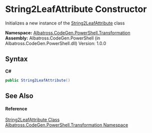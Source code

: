 # String2LeafAttribute Constructor 
 

Initializes a new instance of the <a href="ac06283e-4e36-312d-97f3-8c4e799e861d">String2LeafAttribute</a> class

**Namespace:**&nbsp;<a href="6a5ebfbb-1f09-22df-7aaa-18c120c7fad2">Albatross.CodeGen.PowerShell.Transformation</a><br />**Assembly:**&nbsp;Albatross.CodeGen.PowerShell (in Albatross.CodeGen.PowerShell.dll) Version: 1.0.0

## Syntax

**C#**<br />
``` C#
public String2LeafAttribute()
```


## See Also


#### Reference
<a href="ac06283e-4e36-312d-97f3-8c4e799e861d">String2LeafAttribute Class</a><br /><a href="6a5ebfbb-1f09-22df-7aaa-18c120c7fad2">Albatross.CodeGen.PowerShell.Transformation Namespace</a><br />